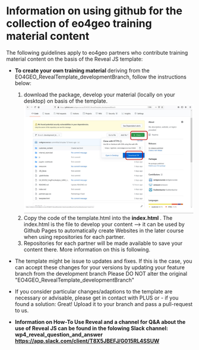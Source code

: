 # Information on using github for the collection of eo4geo training material content 

The following guidelines apply to eo4geo partners who contribute training material content on the basis of the Reveal JS template: 

* <strong>To create your own training material </strong> deriving from the EO4GEO_RevealTemplate_developmentBranch, follow the instructions below:
   1.  download the package, develop your material (locally on your desktop) on basis of the template. 
   ![How to download Template as ZIP-file](resources/Github_Download_Repository.JPG)
   2. Copy the code of the template.html into the <strong> index.html </strong>. The index.html is the file to develop your content --> it can be used by Github Pages to automatically create Websites in the later course when using repositories for each partner.
   3. Repositories for each partner will be made available to save your content there. More information on this is following.
  
* The template might be issue to updates and fixes. If this is the case, you can accept these changes for your versions by updating your feature branch from the development branch
Please DO NOT alter the original "EO4GEO_RevealTemplate_developmentBranch" 
* If you consider particular changes/adaptions to the template are necessary or advisable, please get in contact with PLUS or - if you found a solution: Great! Upload it to your branch and pass a pull-request to us.
* <strong> Information on How-To Use Reveal and a channel for Q&A about the use of Reveal JS can be found in the folowing Slack channel: wp4_reveal_question_and_answer https://app.slack.com/client/T8X5JBEFJ/G015RL4SSUW  </strong>


